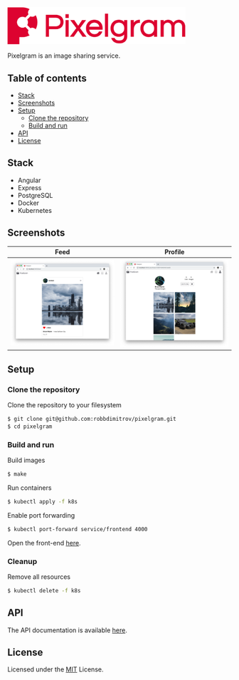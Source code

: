 <img src="docs/img/logo.png" alt="Pixelgram Logo" width="400"/>

Pixelgram is an image sharing service.

## Table of contents

- [Stack](#stack)
- [Screenshots](#screenshots)
- [Setup](#setup)
  - [Clone the repository](#clone-the-repository)
  - [Build and run](#build-and-run)
- [API](#api)
- [License](#license)

## Stack

- Angular
- Express
- PostgreSQL
- Docker
- Kubernetes

## Screenshots

| Feed | Profile |
| --- | --- |
| [![Screenshot of feed screen](/docs/img/01_feed.png)](/docs/img/01_feed.png) | [![Screenshot of profile screen](/docs/img/02_profile.png)](/docs/img/02_profile.png) |

## Setup

### Clone the repository

Clone the repository to your filesystem

```sh
$ git clone git@github.com:robbdimitrov/pixelgram.git
$ cd pixelgram
```

### Build and run

Build images

```sh
$ make
```

Run containers

```sh
$ kubectl apply -f k8s
```

Enable port forwarding

```sh
$ kubectl port-forward service/frontend 4000
```

Open the front-end [here](http://localhost:4000/).

### Cleanup

Remove all resources

```sh
$ kubectl delete -f k8s
```

## API

The API documentation is available [here](/docs/API.md).

## License

Licensed under the [MIT](LICENSE) License.
